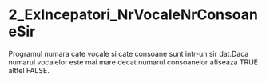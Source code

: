 # 2_ExIncepatori_NrVocaleNrConsoaneSir
Programul numara cate vocale si cate consoane sunt intr-un sir dat.Daca numarul vocalelor este mai mare decat numarul consoanelor afiseaza TRUE altfel FALSE.
